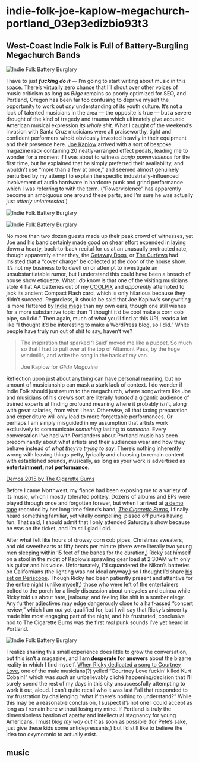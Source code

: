 # indie-folk-joe-kaplow-megachurch-portland\_03ep3edizbio93t3

## West-Coast Indie Folk is Full of Battery-Burgling Megachurch Bands

![Indie Folk Battery Burglary](https://i.snap.as/GewgcRj.jpg)

I have to just _**fucking do it**_ — I’m going to start writing about music in this space. There’s virtually zero chance that I’ll shout over other voices of music criticism as long as _Bilge_ remains so poorly optimized for SEO, and Portland, Oregon has been far too confusing to deprive myself the opportunity to work out _any_ understanding of its youth culture. It’s not a lack of talented musicians in the area — the opposite is true — but a severe drought of the kind of tragedy and trauma which ultimately give acoustic American musical expression _its whole shit_. What I caught of the weekend’s invasion with Santa Cruz musicians were all praiseworthy, tight and confident performers who’d obviously invested heavily in their equipment and their presence here. [Joe Kaplow](https://joekaplow.bandcamp.com/) arrived with a sort of bespoke magazine rack containing 20 neatly-arranged effect pedals, leading me to wonder for a moment if I was about to witness _banjo powerviolence_ for the first time, but he explained that he simply preferred their availability, and wouldn’t use “more than a few at once,” and seemed almost genuinely perturbed by my attempt to explain the specific industrially-influenced involvement of audio hardware in hardcore punk and grind performance which I was referring to with the term. \(“Powerviolence” has apparently become an ambiguous one around these parts, and I’m sure he was actually just _utterly uninterested_.\)

![Indie Folk Battery Burglary](https://i.snap.as/2vEevFd.jpg)

![Indie Folk Battery Burglary](https://i.snap.as/hwDHYHy.jpg)

No more than two dozen guests made up their peak crowd of witnesses, yet Joe and his band certainly made good on shear effort expended in laying down a hearty, back-to-back recital for us at an unusually protracted rate, though apparently either they, the [Getaway Dogs](https://getawaydogs.bandcamp.com/), or [The Curfews](https://thecurfews.bandcamp.com/) had insisted that a “cover charge” be collected at the door of the house show. It’s not my business to to dwell on or attempt to investigate an unsubstantiatable rumor, but I understand this could have been a breach of house show etiquette. What I _do_ know is that one of the visiting musicians stole 4 flat AA batteries out of my [COOLPIX](https://flic.kr/s/aHsmqBwfDZ) and _apparently_ attempted to jack its ancient Compact Flash card, which is only hilarious because they didn’t succeed. Regardless, it should be said that Joe Kaplow’s songwriting is more flattered by [Indie mags](https://glidemagazine.com/209034/song-premiere-folk-singer-joe-kaplow-searches-for-sense-of-home-with-i-said-i-was-going-and-i-went/) than my own ears, though one still wishes for a more substantive topic than “I thought it’d be cool make a corn cob pipe, so I did.” Then again, much of what you’ll find at this URL reads a lot like “I thought it’d be interesting to make a WordPress blog, so I did.” White people have truly run out of shit to say, haven’t we?

> The inspiration that sparked ‘I Said’ moved me like a puppet. So much so that I had to pull over at the top of Altamont Pass, by the huge windmills, and write the song in the back of my van.
>
> Joe Kaplow for _Glide Magazine_

Reflection upon just about anything can have personal meaning, but no amount of musicianship can mask a stark lack of context. I do wonder if Indie Folk should just return to the megachurch, where songwriters like Joe and musicians of his crew’s sort are literally _handed_ a gigantic audience of trained experts at finding profound meaning where it probably isn’t, along with great salaries, from what I hear. Otherwise, all that taxing preparation and expenditure will only lead to more forgettable performances. Or perhaps I am simply misguided in my assumption that artists work exclusively to communicate _something_ lasting to _someone_. Every conversation I’ve had with Portlanders about Portland music has been predominantly about what artists and their audiences wear and how they behave instead of _what they’re trying to say_. There’s nothing inherently wrong with leaving things petty, lyrically and choosing to remain content with established sounds, musically, as long as your work is advertised as **entertainment, not performance**.

[Demos 2015 by The Cigarette Burns](http://thecigaretteburns.bandcamp.com/album/demos-2015)

Before I came Northwest, my fiancé had been exposing me to a variety of its music, which I mostly tolerated politely. Dozens of albums and EPs were played through once and forgotten forever, but when I arrived at [a demo tape](http://thecigaretteburns.bandcamp.com/album/demos-2015) recorded by her long time friend’s band, [_The Cigarette Burns_](https://thecigaretteburns.bandcamp.com/), I finally heard something familiar, yet vitally compelling: pissed off punks having fun. That said, I should admit that I only attended Saturday’s show because he was on the ticket, and I’m still glad I did.

After what felt like hours of drowsy corn cob pipes, Christmas sweaters, and old sweethearts at fifty beats per minute \(there were literally two young men sleeping within 15 feet of the bands for the duration,\) Ricky sat himself on a stool in the midst of Kaplow’s sprawling gear load at 2:30AM with only his guitar and his voice. Unfortunately, I’d squandered the Nikon’s batteries on Californians \(the lighting was not ideal anyway,\) so I thought I’d share [his set on Periscope](https://www.pscp.tv/AsphaltApostle/1gqxvXNPRaBGB?t=5s). Though Ricky had been patiently present and attentive for the entire night \(unlike myself,\) those who were left of the entertainers bolted to the porch for a lively discussion about unicycles and quinoa while Ricky told us about hate, jealousy, and feeling like shit in a somber elegy. Any further adjectives may edge dangerously close to a half-assed “concert review,” which I am _not_ yet qualified for, but I will say that Ricky’s sincerity made him most engaging part of the night, and his frustrated, conclusive nod to The Cigarette Burns was the first _real_ punk sounds I’ve yet heard in Portland.

![Indie Folk Battery Burglary](https://i.snap.as/hNtIUA6.jpg)

I realize sharing this small experience does little to grow the conversation, but this isn’t a magazine, and **I am desperate for answers** about the bizarre reality in which I find myself. [When Ricky dedicated a song to Courtney Love](https://youtu.be/zJONjVnDADI?t=1050), one of the male musicians\(?\) yelled “Courtney Love fuckin’ killed Kurt Cobain!” which was _such_ an unbelievably cliché happening/decision that I’ll surely spend the rest of my days in this city unsuccessfully attempting to work it out, aloud. I can’t quite recall who it was last Fall that responded to my frustration by challenging “what if there’s nothing to understand?” While this may be a reasonable conclusion, I suspect it’s not one I could accept as long as I remain here without losing my mind. If Portland is truly the dimensionless bastion of apathy and intellectual stagnancy for young Americans, I must _blog my way out it_ as soon as possible \(for Pete’s sake, just give these kids some antidepressants,\) but I’d still like to believe the idea too oxymoronic to actually exist.

## music

